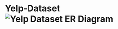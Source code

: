 # Yelp-Dataset![Yelp Dataset ER Diagram](https://www.coursera.org/learn/sql-for-data-science/peer/lBaEP/data-scientist-role-play-profiling-and-analyzing-the-yelp-dataset)
